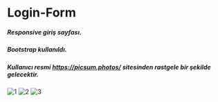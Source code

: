 # Login-Form

##### Responsive giriş sayfası.
##### Bootstrap kullanıldı.
##### Kullanıcı resmi https://picsum.photos/ sitesinden rastgele bir şekilde gelecektir. 
![1](https://user-images.githubusercontent.com/91335275/177280373-e30f9369-e4d9-41ea-9105-1f9eb232621f.PNG)
![2](https://user-images.githubusercontent.com/91335275/177280382-b715e355-8357-4571-ab90-73933775f861.png)
![3](https://user-images.githubusercontent.com/91335275/177280385-6731bef0-33b1-4be0-ab1c-c7e235ee9c05.PNG)
